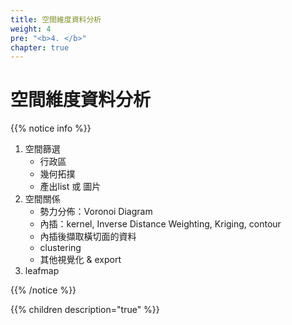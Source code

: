 ```yaml
---
title: 空間維度資料分析
weight: 4
pre: "<b>4. </b>"
chapter: true
---
```


# 空間維度資料分析

{{% notice info %}}

1. 空間篩選
    - 行政區
    - 幾何拓撲
    - 產出list 或 圖片
2. 空間關係
    - 勢力分佈：Voronoi Diagram
    - 內插：kernel, Inverse Distance Weighting, Kriging, contour
    - 內插後擷取橫切面的資料
    - clustering
    - 其他視覺化 & export
3. leafmap

{{% /notice %}}


{{% children description="true" %}}
